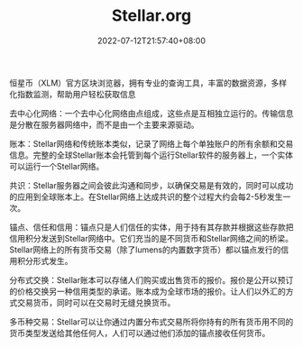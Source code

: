 ﻿---
weight: 
title: "Stellar.org"
description: "恒星币（XLM）官方区块浏览器，拥有专业的查询工具，丰富的数据资源，多样化指数监测，帮助用户轻松获取信息"
date: 2022-07-12T21:57:40+08:00
lastmod: 2022-07-12T16:45:40+08:00
draft: false
authors: ["浮尘"]
featuredImage: "stellar-org.png"
link: "https://dashboard.stellar.org/"
tags: ["区块链浏览器","Stellar.org"]
categories: ["navigation"]
navigation: ["区块链浏览器"]
lightgallery: true
toc: true
pinned: false
recommend: false
recommend1: false
---
恒星币（XLM）官方区块浏览器，拥有专业的查询工具，丰富的数据资源，多样化指数监测，帮助用户轻松获取信息

去中心化网络：一个去中心化网络由点组成，这些点是互相独立运行的。传输信息是分散在服务器网络中，而不是由一个主要来源驱动。


账本：Stellar网络和传统账本类似，记录了网络上每个单独账户的所有余额和交易信息。完整的全球Stellar账本会托管到每个运行Stellar软件的服务器上，一个实体可以运行一个Stellar网络。


共识：Stellar服务器之间会彼此沟通和同步，以确保交易是有效的，同时可以成功的应用到全球账本上。在Stellar网络上达成共识的整个过程大约会每2-5秒发生一次。


锚点、信任和信用：锚点只是人们信任的实体，用于持有其存款并根据这些存款把信用积分发送到Stellar网络中。它们充当的是不同货币和Stellar网络之间的桥梁。Stellar网络上的所有货币交易（除了lumens的内置数字货币）都以锚点发行的信用积分形式发生。


分布式交换：Stellar账本可以存储人们购买或出售货币的报价。报价是公开以预订的价格交换另一种信用类型的承诺。账本成为全球市场的报价。让人们以外汇的方式交易货币，同时可以在交易时无缝兑换货币。


多币种交易：Stellar可以让你通过内置分布式交易所将你持有的所有货币用不同的货币类型发送给其他任何人，人们可以通过他们添加的锚点接收任何货币。

